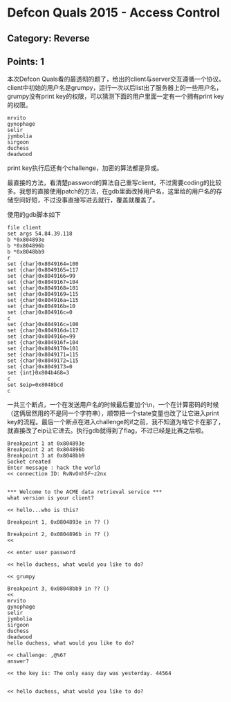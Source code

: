 # Defcon Quals 2015 - Access Control

## Category: Reverse
## Points: 1

本次Defcon Quals看的最透彻的题了，给出的client与server交互遵循一个协议。client中初始的用户名是grumpy，运行一次以后list出了服务器上的一些用户名，grumpy没有print key的权限，可以猜测下面的用户里面一定有一个拥有print key的权限。

```
mrvito
gynophage
selir
jymbolia
sirgoon
duchess
deadwood
```

print key执行后还有个challenge，加密的算法都是异或。

最直接的方法，看清楚password的算法自己重写client，不过需要coding的比较多。我想的直接使用patch的方法，在gdb里面改掉用户名，这里给的用户名的存储空间好短，不过没事直接写进去就行，覆盖就覆盖了。

使用的gdb脚本如下

```
file client
set args 54.84.39.118 
b *0x804893e
b *0x804896b
b *0x8048bb9
r
set {char}0x8049164=100
set {char}0x8049165=117
set {char}0x8049166=99
set {char}0x8049167=104
set {char}0x8049168=101
set {char}0x8049169=115
set {char}0x804916a=115
set {char}0x804916b=10
set {char}0x804916c=0
c
set {char}0x804916c=100
set {char}0x804916d=117
set {char}0x804916e=99
set {char}0x804916f=104
set {char}0x8049170=101
set {char}0x8049171=115
set {char}0x8049172=115
set {char}0x8049173=0
set {int}0x804b468=3
c
set $eip=0x8048bcd
c
```

一共三个断点，一个在发送用户名的时候最后要加个\n，一个在计算密码的时候（这俩居然用的不是同一个字符串），顺带把一个state变量也改了让它进入print key的流程。最后一个断点在进入challenge的if之前，我不知道为啥它卡在那了，就直接改了eip让它进去。执行gdb就得到了flag，不过已经是比赛之后啦。

```
Breakpoint 1 at 0x804893e
Breakpoint 2 at 0x804896b
Breakpoint 3 at 0x8048bb9
Socket created
Enter message : hack the world
<< connection ID: RvNvOnh5F~z2nx


*** Welcome to the ACME data retrieval service ***
what version is your client?

<< hello...who is this?

Breakpoint 1, 0x0804893e in ?? ()

Breakpoint 2, 0x0804896b in ?? ()
<<

<< enter user password

<< hello duchess, what would you like to do?

<< grumpy

Breakpoint 3, 0x08048bb9 in ?? ()
<<
mrvito
gynophage
selir
jymbolia
sirgoon
duchess
deadwood
hello duchess, what would you like to do?

<< challenge: ,@%6?
answer?

<< the key is: The only easy day was yesterday. 44564


<< hello duchess, what would you like to do?
```
